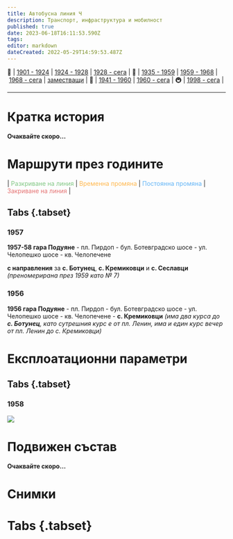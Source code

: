 ```yaml
---
title: Автобусна линия Ч
description: Транспорт, инфраструктура и мобилност
published: true
date: 2023-06-18T16:11:53.590Z
tags: 
editor: markdown
dateCreated: 2022-05-29T14:59:53.487Z
---
```


🚋 | [1901 - 1924](/bg/public-transport/tram-routes-1901-1924) | [1924 - 1928](/bg/public-transport/tram-routes-1924-1928) | [1928 - сега](/bg/public-transport/tram-routes-1928-sega) | 🚌 | [1935 - 1959](/bg/public-transport/bus-routes-1935-1959) | [1959 - 1968](/bg/public-transport/bus-routes-1959-1968) | [1968 - сега](/bg/public-transport/bus-routes-1968-sega) | [заместващи](/bg/public-transport/bus-routes-replacement-services) | 🚎 | [1941 - 1960](/bg/public-transport/trolleybus-routes-1941-1960) | [1960 - сега](/bg/public-transport/trolleybus-routes-1960-sega) | 🚇 | [1998 - сега](/bg/public-transport/metro-routes) |

---

# Кратка история

**Очаквайте скоро…**


# Маршрути през годините
| <span style="color:#81C784">Разкриване на линия</span> | <span style="color:#FFB74D">Временна промяна</span> | <span style="color:#64B5F6">Постоянна промяна</span> | <span style="color:#E57373">Закриване на линия</span> |


## Tabs {.tabset}


### 1957
**1957-58 гара Подуяне** - пл. Пирдоп - бул. Ботевградско шосе - ул. Челопешко шосе - кв. Челопечене 

**с направления** за **с. Ботунец**, **с. Кремиковци** и **с. Сеславци** *(преномерирана през 1959 като № 7)*


### 1956
**1956 гара Подуяне** - пл. Пирдоп - бул. Ботевградско шосе - ул. Челопешко шосе - кв. Челопечене - **с. Кремиковци** *(има два курса до **с. Ботунец**, като сутрешния курс е от пл. Ленин, има и един курс вечер от пл. Ленин до с. Кремиковци)*



# Експлоатационни параметри

## Tabs {.tabset}
### 1958
<img src="https://drive.google.com/uc?id=1Nq3dnzpiFa4JlozFZ5BeB4nyxcFEuipT">

# **Подвижен състав**

**Очаквайте скоро…**

# Снимки
  
# Tabs {.tabset}

